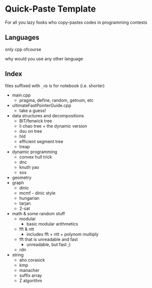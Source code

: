 # Quick-Paste Template

For all you lazy fooks who copy-pastes codes in programming contests

## Languages

only cpp ofcourse

why would you use any other language

## Index

files suffixed with `_nb` is for notebook (i.e. shorter)

- main.cpp
  - pragma, define, random, getnum, etc
- ultimateFastPointerGuide.cpp
  - take a guess!
- data structures and decompositions
  - BIT/fenwick tree
  - li chao tree + the dynamic version
  - dsu on tree
  - hld
  - efficient segment tree
  - treap
- dynamic programming
  - convex hull trick
  - dnc
  - knuth yao
  - sos
- geometry
- graph
  - dinic
  - mcmf - dinic style
  - hungarian
  - tarjan
  - 2-sat
- math & some random stuff
  - modular
    - basic modular arithmetics
  - fft & ntt
    - includes fft + ntt + polynom multiply
  - fft that is unreadable and fast
    - unreadable, but fast ;)
  - rdn
- string
  - aho corasick
  - kmp
  - manacher
  - suffix array
  - Z algorithm
